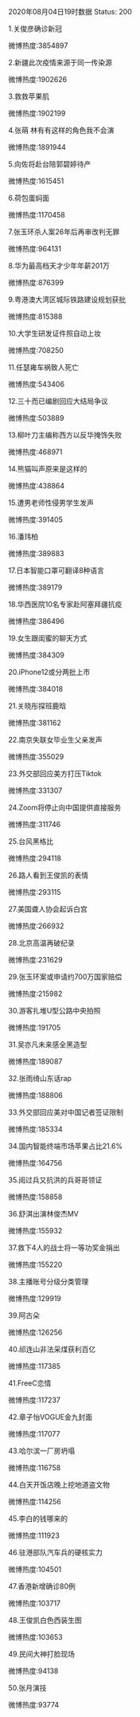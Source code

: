2020年08月04日19时数据
Status: 200

1.关俊彦确诊新冠

微博热度:3854897

2.新疆此次疫情来源于同一传染源

微博热度:1902626

3.救救苹果肌

微博热度:1902199

4.张萌 林有有这样的角色我不会演

微博热度:1891944

5.向佐将赴台陪郭碧婷待产

微博热度:1615451

6.荷包蛋焖面

微博热度:1170458

7.张玉环杀人案26年后再审改判无罪

微博热度:964131

8.华为最高档天才少年年薪201万

微博热度:876399

9.粤港澳大湾区城际铁路建设规划获批

微博热度:815388

10.大学生研发证件照自动上妆

微博热度:708250

11.任瑟雍车祸致人死亡

微博热度:543406

12.三十而已编剧回应大结局争议

微博热度:503889

13.柳叶刀主编称西方以反华掩饰失败

微博热度:468971

14.熊猫叫声原来是这样的

微博热度:438864

15.遭男老师性侵男学生发声

微博热度:391405

16.潘玮柏

微博热度:389883

17.日本智能口罩可翻译8种语言

微博热度:389179

18.华西医院10名专家赴阿塞拜疆抗疫

微博热度:386496

19.女生跟闺蜜的聊天方式

微博热度:384309

20.iPhone12或分两批上市

微博热度:384018

21.关晓彤探班鹿晗

微博热度:381162

22.南京失联女毕业生父亲发声

微博热度:355029

23.外交部回应美方打压Tiktok

微博热度:331307

24.Zoom将停止向中国提供直接服务

微博热度:311746

25.台风黑格比

微博热度:294118

26.路人看到王俊凯的表情

微博热度:293115

27.美国聋人协会起诉白宫

微博热度:266932

28.北京高温再破纪录

微博热度:231629

29.张玉环案或申请约700万国家赔偿

微博热度:215982

30.游客扎堆U型公路中央拍照

微博热度:191705

31.吴亦凡未来感全黑造型

微博热度:189087

32.张雨绮山东话rap

微博热度:188806

33.外交部回应美对中国记者签证限制

微博热度:185334

34.国内智能终端市场苹果占比21.6%

微博热度:164756

35.阅过兵又抗洪的兵哥哥领证

微博热度:158858

36.舒淇出演林俊杰MV

微博热度:155932

37.救下4人的战士将一等功奖金捐出

微博热度:155220

38.主播账号分级分类管理

微博热度:129919

39.阿古朵

微博热度:126256

40.祁连山非法采煤获利百亿

微博热度:117385

41.FreeC恋情

微博热度:117237

42.章子怡VOGUE金九封面

微博热度:117077

43.哈尔滨一厂房坍塌

微博热度:116758

44.白天开饭店晚上挖地道盗文物

微博热度:114256

45.李白的钱哪来的

微博热度:111923

46.驻港部队汽车兵的硬核实力

微博热度:104501

47.香港新增确诊80例

微博热度:103717

48.王俊凯白色西装生图

微博热度:103653

49.民间大神打脸现场

微博热度:94138

50.张月演技

微博热度:93774

